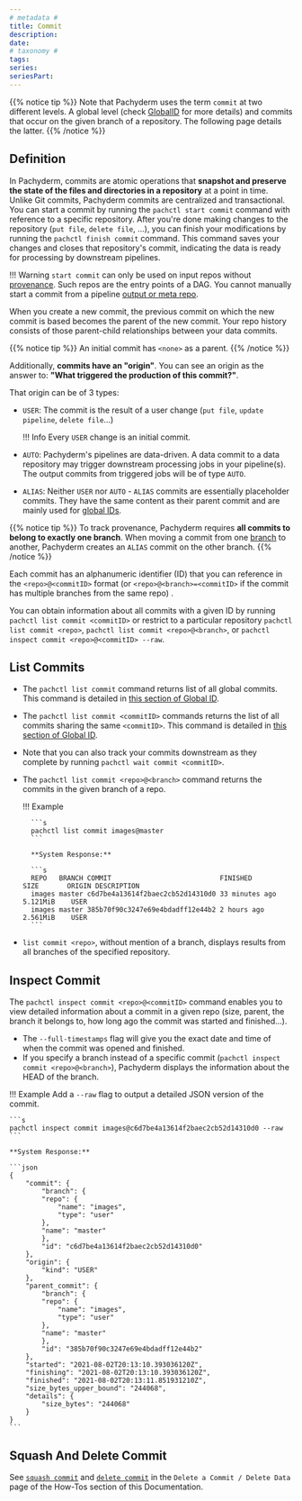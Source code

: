 ```yaml
---
# metadata # 
title: Commit
description: 
date: 
# taxonomy #
tags: 
series:
seriesPart:
--- 
```


{{% notice tip %}}
Note that Pachyderm uses the term `commit` at two different levels. A global level (check [GlobalID](../../advanced-concepts/globalID) for more details) and commits that occur on the given branch of a repository. The following page details the latter. 
{{% /notice %}}

## Definition

In Pachyderm, commits are atomic operations that **snapshot and preserve the state of
the files and directories in a repository** at a point in time. 
Unlike Git commits, Pachyderm commits are centralized and transactional.
You can start a commit by running the `pachctl start commit` command with reference
to a specific repository. 
After you're done making changes to the repository (`put file`, `delete file`, ...),
you can finish your modifications by running the `pachctl finish commit` command.
This command saves your changes and closes that repository's commit,
indicating the data is ready for processing by downstream pipelines.

!!! Warning
    `start commit` can only be used on input repos without [provenance](./provenance.md). Such repos are the entry points of a DAG.
    You cannot manually start a commit from a pipeline [output or meta repo](./repo.md).

 When you create a new commit, the previous commit on which the new commit is based becomes the parent of the new commit. Your repo history consists of those parent-child relationships between your data commits.

{{% notice tip %}}
An initial commit has `<none>` as a parent.
{{% /notice  %}}

Additionally, **commits have an "origin"**.
You can see an origin as the answer to: **"What triggered the production of this commit?"**.

That origin can be of 3 types:

- `USER`: The commit is the result of a user change (`put file`, `update pipeline`, `delete file`...)
    
    !!! Info
        Every `USER` change is an initial commit.

- `AUTO`: Pachyderm's pipelines are data-driven. A data commit to a data repository may
    trigger downstream processing jobs in your pipeline(s). The output commits from
    triggered jobs will be of type `AUTO`.
- `ALIAS`: Neither `USER` nor `AUTO` - `ALIAS` commits are essentially placeholder commits.
    They have the same content as their parent commit and are mainly used for [global IDs](../../advanced-concepts/globalID/).


{{% notice tip %}}
To track provenance, Pachyderm requires **all commits to belong to exactly one branch**.
When moving a commit from one [branch](./branch.md) to another, Pachyderm creates an `ALIAS` commit on the other branch.
{{% /notice  %}}


Each commit has an alphanumeric identifier (ID) that you can reference in the `<repo>@<commitID>` format (or `<repo>@<branch>=<commitID>` if the commit has multiple branches from the same repo) .

You can obtain information about all commits with a given ID
by running `pachctl list commit <commitID>` or restrict to a particular repository `pachctl list commit <repo>`,
`pachctl list commit <repo>@<branch>`, or `pachctl inspect commit <repo>@<commitID> --raw`.

## List Commits
- The `pachctl list commit` command returns list of all global commits. This command is detailed in [this section of Global ID](../../advanced-concepts/globalID/#list-all-global-commits-and-global-jobs).

- The `pachctl list commit <commitID>` commands returns the list of all commits sharing the same `<commitID>`. This command is detailed in [this section of Global ID](../../advanced-concepts/globalID/#list-all-commits-and-jobs-with-a-global-id). 

- Note that you can also track your commits downstream as they complete by running `pachctl wait commit <commitID>`. 

- The `pachctl list commit <repo>@<branch>` command returns the commits in the given branch of a repo.

    !!! Example
    
        ```s
        pachctl list commit images@master
        ```

        **System Response:**

        ```s
        REPO   BRANCH COMMIT                           FINISHED        SIZE       ORIGIN DESCRIPTION
        images master c6d7be4a13614f2baec2cb52d14310d0 33 minutes ago  5.121MiB    USER
        images master 385b70f90c3247e69e4bdadff12e44b2 2 hours ago     2.561MiB    USER
        ```

- `list commit <repo>`, without mention of a branch, displays results from all branches of the specified repository.

## Inspect Commit
The `pachctl inspect commit <repo>@<commitID>` command enables you to view detailed
information about a commit in a given repo (size, parent, the branch it belongs to,
how long ago the commit was started and finished...).

- The `--full-timestamps` flag will give you the exact date and time
of when the commit was opened and finished.
- If you specify a branch instead of a specific commit (`pachctl inspect commit <repo>@<branch>`),
Pachyderm displays the information about the HEAD of the branch.

!!! Example
    Add a `--raw` flag to output a detailed JSON version of the commit.

    ```s
    pachctl inspect commit images@c6d7be4a13614f2baec2cb52d14310d0 --raw
    ```

    **System Response:**

    ```json
    {
        "commit": {
            "branch": {
            "repo": {
                "name": "images",
                "type": "user"
            },
            "name": "master"
            },
            "id": "c6d7be4a13614f2baec2cb52d14310d0"
        },
        "origin": {
            "kind": "USER"
        },
        "parent_commit": {
            "branch": {
            "repo": {
                "name": "images",
                "type": "user"
            },
            "name": "master"
            },
            "id": "385b70f90c3247e69e4bdadff12e44b2"
        },
        "started": "2021-08-02T20:13:10.393036120Z",
        "finishing": "2021-08-02T20:13:10.393036120Z",
        "finished": "2021-08-02T20:13:11.851931210Z",
        "size_bytes_upper_bound": "244068",
        "details": {
            "size_bytes": "244068"
        }
    }
    ```

## Squash And Delete Commit

See [`squash commit`](../../../how-tos/basic-data-operations/removing-data-from-pachyderm/#squash-non-head-commits) and  [`delete commit`](../../../how-tos/basic-data-operations/removing-data-from-pachyderm/#delete-the-head-of-a-branch) in the `Delete a Commit / Delete Data` page of the How-Tos section of this Documentation.






